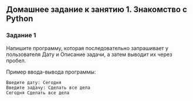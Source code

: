 ## Домашнее задание к занятию 1. Знакомство с Python
### Задание 1

Напишите программу, которая последовательно запрашивает у пользователя Дату и Описание задачи, а затем выводит их через пробел.  
  
Пример ввода-вывода программы:  
```
Введите дату: Сегодня
Введите задачу: Сделать все дела
Сегодня Сделать все дела
```
